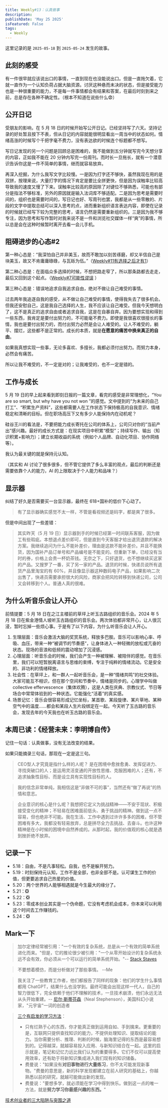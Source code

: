 ```yaml
---
title: Weekly#13：认真做事
description: 
publishDate: 'May 25 2025'
isFeatured: False
tags:
  - Weekly
---
```


这里记录的是 `2025-05-18` 到 `2025-05-24` 发生的故事。

## 此刻的感受

有一件很早就应该说出口的事情，一直到现在也没能说出口。但是一直拖欠着，它就一直作为一个认知负荷占据大脑资源。讨厌这种悬而未决的状态，但是接受能力也是一种很重要的能力，不是每一件事情都会有结果和答案，在最后时刻到来之前，总是存在各种不确定性。（根本不知道在说些什么😨）

## 公开日记

受朋友的影响，在 5 月 18 日的时候开始写公开日记。已经坚持写了六天。坚持记录的好处暂且按下不表，但从日记的内容就能很明显看出一周当中的状态如何。情绪高涨的时候写个千把字毫不费力，没有表达欲的时候连个标题都不想写。

写日记发现的另一个问题是回顾总是困难的，我不能做到五分钟就写完今天想分享的内容，正如我不能在 20 分钟内写完一份周刊。而时长一旦拖长，就有一个潜意识告诉你这是一件不简单的事情，继而就容易放弃。

再深入挖掘，为什么我写文字比较慢。一是因为打字还不够快，虽然我现在用的是双拼，按理来说，大量打字的情况下肯定是要比全拼更快，但是因为误触率比较高导致我的速度又慢了下来。误触率比较高的原因除了对键位不够熟悉，可能也有部分是指法不够标准，另外的原因就是输入法词库不够适配。二是因为思考是需要时间的，组织也是需要时间的，写日记也好、写周刊也罢，我都是从一些零散的、片段的文字中提取总结可以深入思考的点，进而重新组织语言表达内容，即使在记录的时候就已经写下较为完整的思考，语言仍然是需要重新组织的。三是因为我不够专注，因为思考和写作暂时对我来说不是一件和浏览社交媒体一样“爽”的事情，所以总是会在这种时候暂时离开去看一会儿手机。

## 阻碍进步的心态#2

第一种心态是：“我深怕自己并非美玉，故而不敢加以刻苦琢磨，却又半信自己是块美玉，故又不肯庸庸碌碌，与瓦砾为伍。”（[Weekly#11有选择之后才有1](https://harp83.us.kg/blog/250504-250510/#:~:text=%E8%BF%98%E5%9C%A8%E8%BA%AB%E8%BE%B9%E3%80%82-,%E9%98%BB%E7%A2%8D%E8%BF%9B%E6%AD%A5%E7%9A%84%E5%BF%83%E6%80%81,-%E2%80%9C%E6%88%91%E6%B7%B1%E6%80%95%E8%87%AA%E5%B7%B1)）

第二种心态是：在面临众多选择的时候，不想把路走窄了，所以那条路都去走走，最后又回到这个起点。（[Weekly#7可能性谬误](https://harp83.us.kg/blog/250330-250412/#:~:text=%E5%86%99%E5%91%A8%E5%88%8A%E4%B9%9F%E6%98%AF%EF%BC%81-,%E6%9C%AA%E6%9D%A5%E7%9A%84%E8%BF%B7%E8%8C%AB,-%E2%80%9C%E6%9C%AA%E6%9D%A5%E2%80%9D%E3%80%81%E2%80%9C%E8%BF%B7%E8%8C%AB%E2%80%9D%E8%BF%99) ）

第三种心态是：错误地追求自我追求自由，绝对不做让自己难受的事情。

过去两年我追逐自我的感受，从不做让自己难受的事情，使得我失去了很多机会。但我还安慰自己，这是我自己选择的人生，我不应该让自己难受。但我今天想明白了，这不是真正的追求自由或者追求自我，这是在自暴自弃。因为要想实现和得到一些东西，我肯定是要付出努力的，不可能毫不费力。即使是我很喜欢很擅长的事情，我也是要付出努力的，而付出努力必然是会让人难受的。让人不难受的，躺平、摆烂，这些都不是正常的。成长的本质，就是**在愿意的痛苦中换来真正的自由**。

如果我真想实现一些事，无论多喜欢、多擅长，我都必须付出努力。而努力本身，必然会有痛苦。

所以让我不难受的，不一定是对的；让我难受的，也不一定是错的。

## 工作与成长

5 月 19 日的早上起来看到即刻日报的一篇文章，看完的感受是非常理想化，“You are so smart, but why have you not won ”的感觉。文中提到的“为未来的自己打工”、“积累生产资料”，这些都需要人在工作状态下保持极高的自我意识、情绪稳定和清晰的目标。但在职场高压下又有多少人能保持内在动机呢？ 

硅谷王川的看法是，不要把能力成长寄托在公司的体系上，公司只对你的“当前产出”感兴趣。最好的成长方式是：在现实项目中积累“模型”；持续写作、输出（知识积累+影响力）；建立长期收益的系统（例如个人品牌、自动化项目、协作网络等）。

我认为最关键的就是保持元认知。 

（其实和 AI 讨论了很多很多，但不管它提供了多么丰富的观点，最后的判断还是需要依靠个人的能力，AI 的上限取决于个人能力和品味？）

## 显示器

纠结了好久是否需要买一台显示器，最终在 618+国补的低价下心动了。

> 有了显示器确实感觉不太一样，不管是看视频还是码字，都是爽了很多。

但是中间出现了一些差错：

> 其实昨天（5 月 19 日）显示器到手的时候已经第一时间联系客服，因为做工有些瑕疵。本想退点差价即可，但是直到今天客服才给出退货退款的解决方案。我继续追问为什么不能补差价，理由是这款不能补差价。并且不能换货，因为国补产品订单号和产品编号是不能变的。但重新下单，已经没有当时的券，价格上会贵一杯奶茶钱。无奈之下，只好退货，也不想继续买这家的产品。又搜罗了一番，买了另一家的产品。退货的时候，快递员说所有退货产品里淘宝的有 60%，并且像显示器这种数码电子产品，如果影响二次出售了，快递员需要承担很大的风险，商家会把风险转移到快递公司，公司又会转移到个人。普通人真的很难。 

## 为什么听音乐会让人开心

前情提要：5 月 18 日在之江主楼前的草坪上听玉古路组织的音乐会。2024 年 5 月 18 日在紫金港情人坡听玉古路组织的音乐会。两次体验都非常开心，让人很沉浸，暂时忘掉一些烦心事。于是有了以下内容，为什么听音乐会让人开心。

1. 生理层面：音乐会激活大脑的奖赏系统，释放多巴胺。音乐可以影响心率、呼吸、血压，带来一种“被调节的节奏感”，让身体进入一种轻微的放松或亢奋的状态。现场的音浪和低频的震动增加了沉浸感。 
2. 心理层面：听音乐会的时候，我们会产生一种被理解、被陪伴的感觉。在音乐里，我们可以短暂脱离语言与思维的束缚，专注于纯粹的情绪流动。它是安全的、非功利的情绪释放。
3. 社会性：在草坪上，和一群人一起听音乐会，是一种“情绪共鸣”的社交体验。大家可能互不相识，但在那个空间和节奏中，情绪是同步的。心理学中叫做 collective effervescence（集体欢腾），这是人类在庆典、宗教仪式、节日等场合中常常体验到的一种状态。它能强化“活着”的真实感。 
4. 场景记忆：音乐会很容易形成记忆坐标，某首歌、某段旋律、某片草地、某种空气中的温度……都会和某段人生片段绑定在一起。今天听了玉古路的音乐会，发现去年的今天我也在听玉古路的音乐会。 

## 本周已读：《经营未来：李明博自传》

记住一句话：认真做事，没有无法改变的结果。

如果只能摘录三句话，那现在一定是这三句。

> CEO型人才究竟是指什么样的人呢？
> 是在困境中愈挫愈勇、发挥促进力、寻找突破口的人；是运用灵活变通的开放性思维、克服困难的人；还有，不追求抽象性目标、而是设立具有实现性目标的人。

> 我的信念非常单纯，我相信这是“非做不可的事”，当然还有“做了再说”的热情和意志。

> 企业意识的核心是什么呢？我想把它定义为挑战精神——不安于现状、积极接受变化的精神；不轻易在困难面前低头、勇于挑战的精神。做到这一点不容易，但也绝非不可能。我在生活、工作中遇到过许许多多的困难，但不管困难有多大，我都没有轻易放弃，总是拼尽全力去挑战、去奋斗。也许这种精神是在小时候的困境中自然养成的。从那时起，我的价值观的核心就是遇到挫折绝不放弃。

## 记录一下
- 5.18：自由，不是凡事轻松。自我，也不是躲开努力。
- 5.19：时刻保持元认知，工作不是全部，也非全部不是。认可谋生工作的价值，但更要追求自己热爱的价值。
- 5.20：两个世界的人能够相遇就是今生最大的缘分了。
- 5.21：❎
- 5.22：❎
- 5.23：零成本创业其实是一个伪命题，它没有考虑机会成本，你本来可以利用这个时间去工作赚钱的。
- 5.24：❎
## Mark一下

> 加尔定律经常被引用："一个有效的复杂系统，总是从一个有效的简单系统进化而来。"但是，它的推论很少被引用："一个从零开始设计的复杂系统永远不会有效，你必须从一个可以运行的简单系统开始。"-- [Stack Staves](https://www.stackstaves.net/post/2023-12-07-theres-more-to-that/)

> 不要想着模仿，而是分析做对了那些事情。 --Me

 > 我关注了一些教育工作者，他们都报告了同样的现象：他们的学生什么事情都用 ChatGPT，结果什么也没学到。最终可能会出现这样一代人，自己的智力很低下，完全依赖于他们不理解的技术，一旦技术崩溃，他们永远无法从头开始重建。-- [尼尔·斯蒂芬森](https://simonwillison.net/2025/May/18/neal-stephenson/#atom-everything)（Neal Stephenson），美国科幻小说家，"元宇宙"一词的创造者

> [三个有启发的学习方法](https://www.ruanyifeng.com/blog/2022/04/weekly-issue-202.html)：
> - 只有烂熟于心的东西，你才能真正做到运用自如、手到擒来。更重要的是，互联网只提供查找知识的能力，不提供处理知识、提取结论的能力。当你需要分析、推理、判断的时候，脑海里记得的东西是最容易想到的。记得越深，就越容易投入应用、与新知识结合在一起。这里的启示就是，笔记和记忆力远比我们认为的重要得多。它们不仅可以提高使用效率，还有助于将新知识集成进入我们现有的知识储备。
> - 费曼说："如果没有**对旧事物进行大量练习**，你不太可能发现新事物。"费曼的意思是，新的科学发现都建立在前人研究的基础上，你越熟悉以前的研究，就越可能做出新的发现。
> - 费曼说："要想多学，就必须能在学习中得到快乐。做到这一点的唯一方法，就是**努力学习你最感兴趣的东西。**"

[技术创业者的三大陷阱与突围之道](https://manateelazycat.github.io/2025/05/20/tech-enterpretor/)